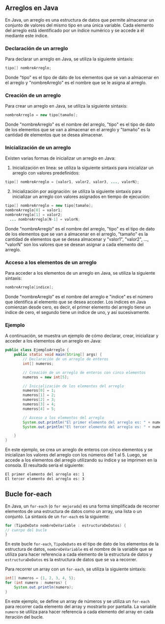 ## Arreglos en Java

En Java, un arreglo es una estructura de datos que permite almacenar un conjunto de valores del mismo tipo en una única variable. Cada elemento del arreglo está identificado por un índice numérico y se accede a él mediante este índice.

### Declaración de un arreglo

Para declarar un arreglo en Java, se utiliza la siguiente sintaxis:

```Java
tipo[] nombreArreglo;
```

Donde "tipo" es el tipo de dato de los elementos que se van a almacenar en el arreglo y "nombreArreglo" es el nombre que se le asigna al arreglo.

### Creación de un arreglo

Para crear un arreglo en Java, se utiliza la siguiente sintaxis:

```Java
nombreArreglo = new tipo[tamaño];
```

Donde "nombreArreglo" es el nombre del arreglo, "tipo" es el tipo de dato de los elementos que se van a almacenar en el arreglo y "tamaño" es la cantidad de elementos que se desea almacenar.

### Inicialización de un arreglo

Existen varias formas de inicializar un arreglo en Java:

1.  Inicialización en línea: se utiliza la siguiente sintaxis para inicializar un arreglo con valores predefinidos:

```Java
tipo[] nombreArreglo = {valor1, valor2, valor3, ..., valorN};
```

2.  Inicialización por asignación: se utiliza la siguiente sintaxis para inicializar un arreglo con valores asignados en tiempo de ejecución:

```Java
tipo[] nombreArreglo = new tipo[tamaño]; 
nombreArreglo[0] = valor1;
nombreArreglo[1] = valor2;
  ... nombreArreglo[N-1] = valorN;
```

Donde "nombreArreglo" es el nombre del arreglo, "tipo" es el tipo de dato de los elementos que se van a almacenar en el arreglo, "tamaño" es la cantidad de elementos que se desea almacenar y "valor1", "valor2", ..., "valorN" son los valores que se desean asignar a cada elemento del arreglo.

### Acceso a los elementos de un arreglo

Para acceder a los elementos de un arreglo en Java, se utiliza la siguiente sintaxis:

```Java
nombreArreglo[indice];
```

Donde "nombreArreglo" es el nombre del arreglo e "indice" es el número que identifica al elemento que se desea acceder. Los índices en Java comienzan desde cero, es decir, el primer elemento del arreglo tiene un índice de cero, el segundo tiene un índice de uno, y así sucesivamente.

### Ejemplo

A continuación, se muestra un ejemplo de cómo declarar, crear, inicializar y acceder a los elementos de un arreglo en Java:
```Java
public class EjemploArreglo {
    public static void main(String[] args) {
        // Declaración de un arreglo de enteros
        int[] numeros;

        // Creación de un arreglo de enteros con cinco elementos
        numeros = new int[5];

        // Inicialización de los elementos del arreglo
        numeros[0] = 1;
        numeros[1] = 2;
        numeros[2] = 3;
        numeros[3] = 4;
        numeros[4] = 5;

        // Acceso a los elementos del arreglo
        System.out.println("El primer elemento del arreglo es: " + numeros[0]);
        System.out.println("El tercer elemento del arreglo es: " + numeros[2

    }
}
```

En este ejemplo, se crea un arreglo de enteros con cinco elementos y se inicializan los valores del arreglo con los números del 1 al 5. Luego, se accede a los elementos del arreglo utilizando su índice y se imprimen en la consola. El resultado sería el siguiente:

```bash
El primer elemento del arreglo es: 1 
El tercer elemento del arreglo es: 3
```

## Bucle for-each

En Java, un `for-each` (o `for mejorado`) es una forma simplificada de recorrer elementos de una estructura de datos como un array, una lista o un conjunto. La sintaxis de un `for-each` es la siguiente:



```Java
for (TipoDeDato nombreDeVariable : estructuraDeDatos) {
// cuerpo del bucle 
}
```
En este bucle `for-each`, `TipoDeDato` es el tipo de dato de los elementos de la estructura de datos, `nombreDeVariable` es el nombre de la variable que se utiliza para hacer referencia a cada elemento de la estructura de datos y `estructuraDeDatos` es la estructura de datos que se va a recorrer.

Para recorrer un array con un `for-each`, se utiliza la siguiente sintaxis:


```Java
int[] numeros = {1, 2, 3, 4, 5};
for (int numero : numeros) {
	System.out.println(numero);
}
```

En este ejemplo, se define un array de números y se utiliza un `for-each` para recorrer cada elemento del array y mostrarlo por pantalla. La variable `numero` se utiliza para hacer referencia a cada elemento del array en cada iteración del bucle.